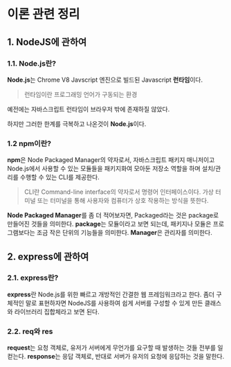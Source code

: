# 이론 관련 정리

##  1. NodeJS에 관하여

### 1.1. Node.js란?

**Node.js**는 Chrome V8 Javscript 엔진으로 빌드된 Javascript **런타임**이다.

>   런타임이란 프로그래밍 언어가 구동되는 환경

예전에는 자바스크립트 런타임이 브라우저 밖에 존재하질 않았다.

하지만 그러한 한계를 극복하고 나온것이 **Node.js**이다.

### 1.2 npm이란?

**npm**은 Node Packaged Manager의 약자로서, 자바스크립트 패키지 매니저이고 Node.js에서 사용할 수 있는 모듈들을 패키지화여 모아둔 저장소 역할을 하며 설치/관리를 수행할 수 있는 CLI를 제공한다.

>   CLI란 Command-line interface의 약자로서 명령어 인터페이스이다. 가상 터미널 또는 터미널을 통해 사용자와 컴퓨터가 상호 작용하는 방식을 뜻한다.

**Node Packaged Manager**를 좀 더 적어보자면, Packaged라는 것은 package로 만들어진 것들을 의미한다. **package**는 모듈이라고 보면 되는데, 패키지나 모듈은 프로그램보다는 조금 작은 단위의 기능들을 의미한다. **Manager**은 관리자를 의미한다.

## 2. express에 관하여

### 2.1. express란?

**express**란 Node.js를 위한 빠르고 개방적인 간결한 웹 프레임워크라고 한다. 좀더 구체적인 말로 표현하자면 NodeJS를 사용하여 쉽게 서버를 구성할 수 있게 만든 클래스와 라이브러리 집합체라고 보면 된다.

### 2.2. req와 res

**request**는 요청 객체로, 유저가 서버에게 무언가를 요구할 때 발생하는 것들 전부를 일컫는다.
**response**는 응답 객체로, 반대로 서버가 유저의 요청에 응답하는 것을 말한다.
